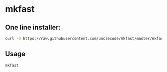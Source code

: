 # mkfast

## One line installer:
```sh
curl -O https://raw.githubusercontent.com/unclecode/mkfast/master/mkfast.py && chmod +x mkfast.py && sudo mv mkfast.py /usr/local/bin/mkfast
````

## Usage
`mkfast`
